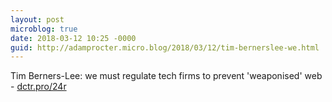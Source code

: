 ```yaml
---
layout: post
microblog: true
date: 2018-03-12 10:25 -0000
guid: http://adamprocter.micro.blog/2018/03/12/tim-bernerslee-we.html
---
```

Tim Berners-Lee: we must regulate tech firms to prevent 'weaponised' web - [dctr.pro/24r](http://dctr.pro/24r)
